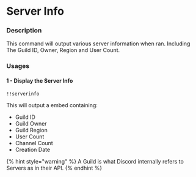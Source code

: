 # Server Info

### Description

This command will output various server information when ran. Including The Guild ID, Owner, Region and User Count.

### Usages

#### 1 - Display the Server Info

```text
!!serverinfo
```

This will output a embed containing:

* Guild ID
* Guild Owner
* Guild Region
* User Count
* Channel Count
* Creation Date

{% hint style="warning" %}
A Guild is what Discord internally refers to Servers as in their API.
{% endhint %}



